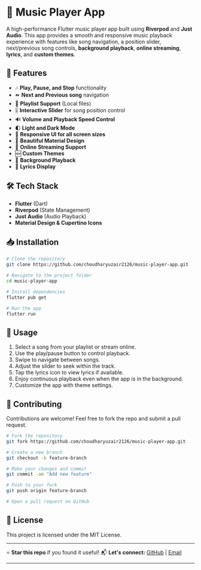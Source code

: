 # 🎵 Music Player App

A high-performance Flutter music player app built using **Riverpod** and **Just Audio**. This app provides a smooth and responsive music playback experience with features like song navigation, a position slider, next/previous song controls, **background playback**, **online streaming**, **lyrics**, and **custom themes**.

## 🚀 Features

* 🎶 **Play, Pause, and Stop** functionality
* ⏩ **Next and Previous song** navigation
* 📜 **Playlist Support** (Local files)
* 🎚 **Interactive Slider** for song position control
* 🔊 **Volume and Playback Speed Control**
* 🌓 **Light and Dark Mode**
* 📱 **Responsive UI for all screen sizes**
* 🎨 **Beautiful Material Design**
* 📡 **Online Streaming Support**
* 🆕 **Custom Themes**
* 📱 **Background Playback**
* 🎤 **Lyrics Display**

## 🛠 Tech Stack

* **Flutter** (Dart)
* **Riverpod** (State Management)
* **Just Audio** (Audio Playback)
* **Material Design & Cupertino Icons**

## 📥 Installation

```bash
# Clone the repository
git clone https://github.com/choudharyuzair2126/music-player-app.git

# Navigate to the project folder
cd music-player-app

# Install dependencies
flutter pub get

# Run the app
flutter run
```

## 📝 Usage

1. Select a song from your playlist or stream online.
2. Use the play/pause button to control playback.
3. Swipe to navigate between songs.
4. Adjust the slider to seek within the track.
5. Tap the lyrics icon to view lyrics if available.
6. Enjoy continuous playback even when the app is in the background.
7. Customize the app with theme settings.

## 🤝 Contributing

Contributions are welcome! Feel free to fork the repo and submit a pull request.

```bash
# Fork the repository
git fork https://github.com/choudharyuzair2126/music-player-app.git

# Create a new branch
git checkout -b feature-branch

# Make your changes and commit
git commit -am "Add new feature"

# Push to your fork
git push origin feature-branch

# Open a pull request on GitHub
```

## 📜 License

This project is licensed under the MIT License.

---

⭐ **Star this repo** if you found it useful!
📬 **Let's connect:** [GitHub](https://github.com/choudharyuzair2126) | [Email](mailto:uzair2126@proton.me)

---
